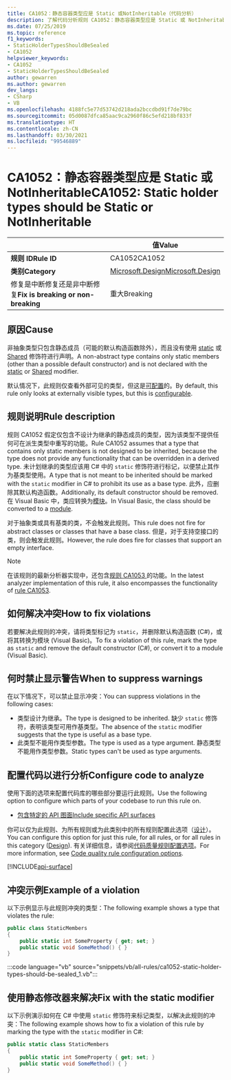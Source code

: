 ```yaml
---
title: CA1052：静态容器类型应是 Static 或NotInheritable（代码分析）
description: 了解代码分析规则 CA1052：静态容器类型应是 Static 或 NotInheritable
ms.date: 07/25/2019
ms.topic: reference
f1_keywords:
- StaticHolderTypesShouldBeSealed
- CA1052
helpviewer_keywords:
- CA1052
- StaticHolderTypesShouldBeSealed
author: gewarren
ms.author: gewarren
dev_langs:
- CSharp
- VB
ms.openlocfilehash: 4188fc5e77d53742d218ada2bccdbd91f7de79bc
ms.sourcegitcommit: 05d0087dfca85aac9ca2960f86c5efd218bf833f
ms.translationtype: HT
ms.contentlocale: zh-CN
ms.lasthandoff: 03/30/2021
ms.locfileid: "99546889"
---
```

# <a name="ca1052-static-holder-types-should-be-static-or-notinheritable"></a><span data-ttu-id="f757a-103">CA1052：静态容器类型应是 Static 或NotInheritable</span><span class="sxs-lookup"><span data-stu-id="f757a-103">CA1052: Static holder types should be Static or NotInheritable</span></span>

| | <span data-ttu-id="f757a-104">值</span><span class="sxs-lookup"><span data-stu-id="f757a-104">Value</span></span> |
|-|-|
| <span data-ttu-id="f757a-105">**规则 ID**</span><span class="sxs-lookup"><span data-stu-id="f757a-105">**Rule ID**</span></span> |<span data-ttu-id="f757a-106">CA1052</span><span class="sxs-lookup"><span data-stu-id="f757a-106">CA1052</span></span>|
| <span data-ttu-id="f757a-107">**类别**</span><span class="sxs-lookup"><span data-stu-id="f757a-107">**Category**</span></span> |[<span data-ttu-id="f757a-108">Microsoft.Design</span><span class="sxs-lookup"><span data-stu-id="f757a-108">Microsoft.Design</span></span>](design-warnings.md)|
| <span data-ttu-id="f757a-109">修复是中断修复还是非中断修复</span><span class="sxs-lookup"><span data-stu-id="f757a-109">**Fix is breaking or non-breaking**</span></span> |<span data-ttu-id="f757a-110">重大</span><span class="sxs-lookup"><span data-stu-id="f757a-110">Breaking</span></span>|

## <a name="cause"></a><span data-ttu-id="f757a-111">原因</span><span class="sxs-lookup"><span data-stu-id="f757a-111">Cause</span></span>

<span data-ttu-id="f757a-112">非抽象类型只包含静态成员（可能的默认构造函数除外），而且没有使用 [static](../../../csharp/language-reference/keywords/static.md) 或 [Shared](../../../visual-basic/language-reference/modifiers/shared.md) 修饰符进行声明。</span><span class="sxs-lookup"><span data-stu-id="f757a-112">A non-abstract type contains only static members (other than a possible default constructor) and is not declared with the [static](../../../csharp/language-reference/keywords/static.md) or [Shared](../../../visual-basic/language-reference/modifiers/shared.md) modifier.</span></span>

<span data-ttu-id="f757a-113">默认情况下，此规则仅查看外部可见的类型，但这是[可配置](#configure-code-to-analyze)的。</span><span class="sxs-lookup"><span data-stu-id="f757a-113">By default, this rule only looks at externally visible types, but this is [configurable](#configure-code-to-analyze).</span></span>

## <a name="rule-description"></a><span data-ttu-id="f757a-114">规则说明</span><span class="sxs-lookup"><span data-stu-id="f757a-114">Rule description</span></span>

<span data-ttu-id="f757a-115">规则 CA1052 假定仅包含不设计为继承的静态成员的类型，因为该类型不提供任何可在派生类型中重写的功能。</span><span class="sxs-lookup"><span data-stu-id="f757a-115">Rule CA1052 assumes that a type that contains only static members is not designed to be inherited, because the type does not provide any functionality that can be overridden in a derived type.</span></span> <span data-ttu-id="f757a-116">未计划继承的类型应该用 C# 中的 `static` 修饰符进行标记，以便禁止其作为基类型使用。</span><span class="sxs-lookup"><span data-stu-id="f757a-116">A type that is not meant to be inherited should be marked with the `static` modifier in C# to prohibit its use as a base type.</span></span> <span data-ttu-id="f757a-117">此外，应删除其默认构造函数。</span><span class="sxs-lookup"><span data-stu-id="f757a-117">Additionally, its default constructor should be removed.</span></span> <span data-ttu-id="f757a-118">在 Visual Basic 中，类应转换为[模块](../../../visual-basic/language-reference/statements/module-statement.md)。</span><span class="sxs-lookup"><span data-stu-id="f757a-118">In Visual Basic, the class should be converted to a [module](../../../visual-basic/language-reference/statements/module-statement.md).</span></span>

<span data-ttu-id="f757a-119">对于抽象类或具有基类的类，不会触发此规则。</span><span class="sxs-lookup"><span data-stu-id="f757a-119">This rule does not fire for abstract classes or classes that have a base class.</span></span> <span data-ttu-id="f757a-120">但是，对于支持空接口的类，则会触发此规则。</span><span class="sxs-lookup"><span data-stu-id="f757a-120">However, the rule does fire for classes that support an empty interface.</span></span>

> [!NOTE]
> <span data-ttu-id="f757a-121">在该规则的最新分析器实现中，还包含[规则 CA1053 ](ca1053.md)的功能。</span><span class="sxs-lookup"><span data-stu-id="f757a-121">In the latest analyzer implementation of this rule, it also encompasses the functionality of [rule CA1053](ca1053.md).</span></span>

## <a name="how-to-fix-violations"></a><span data-ttu-id="f757a-122">如何解决冲突</span><span class="sxs-lookup"><span data-stu-id="f757a-122">How to fix violations</span></span>

<span data-ttu-id="f757a-123">若要解决此规则的冲突，请将类型标记为 `static`，并删除默认构造函数 (C#)，或将其转换为模块 (Visual Basic)。</span><span class="sxs-lookup"><span data-stu-id="f757a-123">To fix a violation of this rule, mark the type as `static` and remove the default constructor (C#), or convert it to a module (Visual Basic).</span></span>

## <a name="when-to-suppress-warnings"></a><span data-ttu-id="f757a-124">何时禁止显示警告</span><span class="sxs-lookup"><span data-stu-id="f757a-124">When to suppress warnings</span></span>

<span data-ttu-id="f757a-125">在以下情况下，可以禁止显示冲突：</span><span class="sxs-lookup"><span data-stu-id="f757a-125">You can suppress violations in the following cases:</span></span>

- <span data-ttu-id="f757a-126">类型设计为继承。</span><span class="sxs-lookup"><span data-stu-id="f757a-126">The type is designed to be inherited.</span></span> <span data-ttu-id="f757a-127">缺少 `static` 修饰符，表明该类型可用作基类型。</span><span class="sxs-lookup"><span data-stu-id="f757a-127">The absence of the `static` modifier suggests that the type is useful as a base type.</span></span>
- <span data-ttu-id="f757a-128">此类型不能用作类型参数。</span><span class="sxs-lookup"><span data-stu-id="f757a-128">The type is used as a type argument.</span></span> <span data-ttu-id="f757a-129">静态类型不能用作类型参数。</span><span class="sxs-lookup"><span data-stu-id="f757a-129">Static types can't be used as type arguments.</span></span>

## <a name="configure-code-to-analyze"></a><span data-ttu-id="f757a-130">配置代码以进行分析</span><span class="sxs-lookup"><span data-stu-id="f757a-130">Configure code to analyze</span></span>

<span data-ttu-id="f757a-131">使用下面的选项来配置代码库的哪些部分要运行此规则。</span><span class="sxs-lookup"><span data-stu-id="f757a-131">Use the following option to configure which parts of your codebase to run this rule on.</span></span>

- [<span data-ttu-id="f757a-132">包含特定的 API 图面</span><span class="sxs-lookup"><span data-stu-id="f757a-132">Include specific API surfaces</span></span>](#include-specific-api-surfaces)

<span data-ttu-id="f757a-133">你可以仅为此规则、为所有规则或为此类别中的所有规则配置此选项（[设计](design-warnings.md)）。</span><span class="sxs-lookup"><span data-stu-id="f757a-133">You can configure this option for just this rule, for all rules, or for all rules in this category ([Design](design-warnings.md)).</span></span> <span data-ttu-id="f757a-134">有关详细信息，请参阅[代码质量规则配置选项](../code-quality-rule-options.md)。</span><span class="sxs-lookup"><span data-stu-id="f757a-134">For more information, see [Code quality rule configuration options](../code-quality-rule-options.md).</span></span>

[!INCLUDE[api-surface](~/includes/code-analysis/api-surface.md)]

## <a name="example-of-a-violation"></a><span data-ttu-id="f757a-135">冲突示例</span><span class="sxs-lookup"><span data-stu-id="f757a-135">Example of a violation</span></span>

<span data-ttu-id="f757a-136">以下示例显示与此规则冲突的类型：</span><span class="sxs-lookup"><span data-stu-id="f757a-136">The following example shows a type that violates the rule:</span></span>

```csharp
public class StaticMembers
{
    public static int SomeProperty { get; set; }
    public static void SomeMethod() { }
}
```

:::code language="vb" source="snippets/vb/all-rules/ca1052-static-holder-types-should-be-sealed_1.vb":::

## <a name="fix-with-the-static-modifier"></a><span data-ttu-id="f757a-137">使用静态修改器来解决</span><span class="sxs-lookup"><span data-stu-id="f757a-137">Fix with the static modifier</span></span>

<span data-ttu-id="f757a-138">以下示例演示如何在 C# 中使用 `static` 修饰符来标记类型，以解决此规则的冲突：</span><span class="sxs-lookup"><span data-stu-id="f757a-138">The following example shows how to fix a violation of this rule by marking the type with the `static` modifier in C#:</span></span>

```csharp
public static class StaticMembers
{
    public static int SomeProperty { get; set; }
    public static void SomeMethod() { }
}
```
